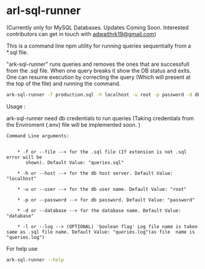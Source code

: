 arl-sql-runner
=======

(Currently only for MySQL Databases. Updates Coming Soon. Interested contributors can get in touch with adwaithrk19@gmail.com)

This is a command line npm utility for running queries sequentially from a *.sql file.

"ark-sql-runner" runs queries and removes the ones that are successfull from the .sql file. When one query breaks it show the DB status and exits. One can resume execution by correcting the query (Which will present at the top of the file) and running the command.

```bash
ark-sql-runner -f production.sql -h localhost -u root -p password -d dbname
```

Usage :

ark-sql-runner need db credentials to run queries (Taking credentials from the Enviroment (.env) file will be implemented soon. ) 
    
    Command Line arguments:


        * -f or --file --> for the .sql file (If extension is not .sql error will be  
           shown). Default Value: "queries.sql"

        * -h or --host --> for the db host server. Default Value: "localhost"

        * -u or --user --> for the db user name. Default Value: "root"

        * -p or --password --> for db password. Default Value: "password"

        * -d or --database --> for the database name. Default Value: "database"

        * -l or --log --> (OPTIONAL) 'boolean flag' Log file name is taken same as .sql file name. Default Value: "queries.log"(as file  name is "queries.log")



For help use 

```bash
ark-sql-runner --help
```
